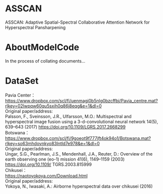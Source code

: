 # ASSCAN
ASSCAN: Adaptive Spatial-Spectral Collaborative Attention Network for Hyperspectral Pansharpening
# AboutModelCode
In the process of collating documents...
# DataSet  
Pavia Center：  
https://www.dropbox.com/scl/fi/uenmagi0b5nlg0bzcffbj/Pavia_centre.mat?rlkey=02lwpqw60qu5sxih0q86j8eqg&e=1&dl=0  
Original paper/address:  
Palsson, F., Sveinsson, J.R., Ulfarsson, M.O.: Multispectral and hyperspectral
 image fusion using a 3-d-convolutional neural network 14(5), 639–643 (2017)
 https://doi.org/10.1109/LGRS.2017.2668299  
Botswana：  
https://www.dropbox.com/scl/fi/9goeot9f777jft4ok94o1/Botswana.mat?rlkey=so63mhdovnkyo83lntld7e978&e=1&dl=0  
Original paper/address:  
Ungar, S.G., Pearlman, J.S., Mendenhall, J.A., Reuter, D.: Overview of the earth
 observing one (eo-1) mission 41(6), 1149–1159 (2003) https://doi.org/10.1109/
 TGRS.2003.815999  
Chikusei：  
https://naotoyokoya.com/Download.html  
Original paper/address:  
Yokoya, N., Iwasaki, A.: Airborne hyperspectral data over chikusei (2016)
